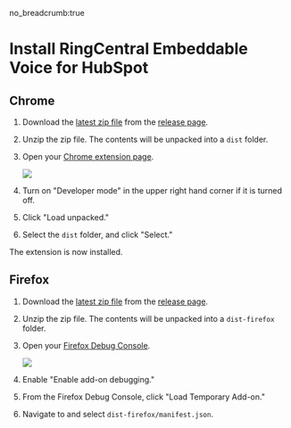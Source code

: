 no_breadcrumb:true

# Install RingCentral Embeddable Voice for HubSpot

## Chrome

1. Download the [latest zip file](https://github.com/ringcentral/hubspot-embeddable-ringcentral-phone/releases/latest) from the [release page](https://github.com/ringcentral/hubspot-embeddable-ringcentral-phone/releases/).

2. Unzip the zip file. The contents will be unpacked into a `dist` folder. 

3. Open your [Chrome extension page](chrome://extensions/).
    
    <img src="../img/chrome.png" class="img-fluid">

4. Turn on "Developer mode" in the upper right hand corner if it is turned off.

5. Click "Load unpacked."

6. Select the `dist` folder, and click "Select."

The extension is now installed. 

## Firefox

1. Download the [latest zip file](https://github.com/ringcentral/hubspot-embeddable-ringcentral-phone/releases/latest) from the [release page](https://github.com/ringcentral/hubspot-embeddable-ringcentral-phone/releases/).

2. Unzip the zip file. The contents will be unpacked into a `dist-firefox` folder. 

3. Open your [Firefox Debug Console](about:debugging).
   
     <img src="../img/firefox.png" class="img-fluid">

4. Enable "Enable add-on debugging."

5. From the Firefox Debug Console, click "Load Temporary Add-on."

6. Navigate to and select `dist-firefox/manifest.json`.

